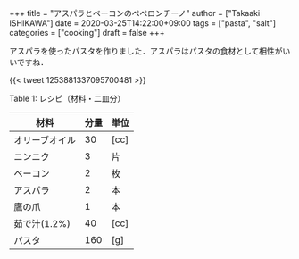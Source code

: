 +++
title = "アスパラとベーコンのペペロンチーノ"
author = ["Takaaki ISHIKAWA"]
date = 2020-03-25T14:22:00+09:00
tags = ["pasta", "salt"]
categories = ["cooking"]
draft = false
+++

アスパラを使ったパスタを作りました．アスパラはパスタの食材として相性がいいですね．

{{< tweet 1253881337095700481 >}}

<div class="table-caption">
  <span class="table-number">Table 1</span>:
  レシピ（材料・二皿分）
</div>

| 材料      | 分量 | 単位 |
|---------|----|----|
| オリーブオイル | 30  | [cc] |
| ニンニク  | 3   | 片   |
| ベーコン  | 2   | 枚   |
| アスパラ  | 2   | 本   |
| 鷹の爪    | 1   | 本   |
| 茹で汁(1.2%) | 40  | [cc] |
| パスタ    | 160 | [g]  |
